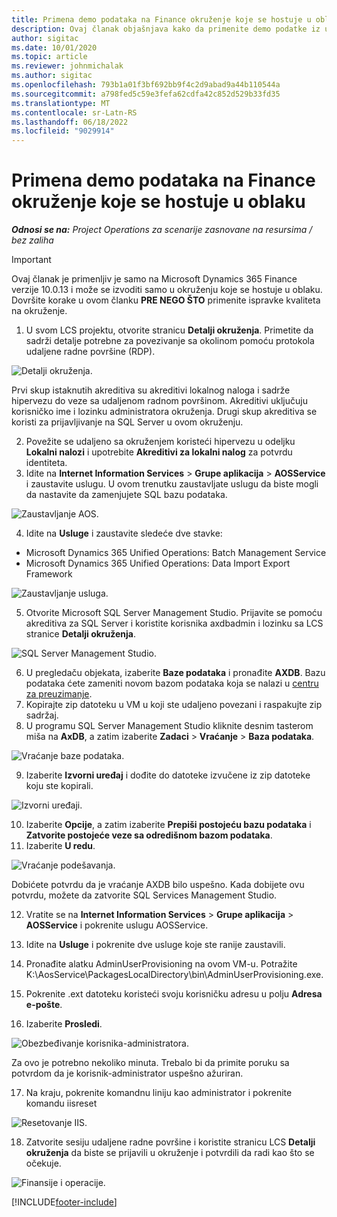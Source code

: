 ```yaml
---
title: Primena demo podataka na Finance okruženje koje se hostuje u oblaku
description: Ovaj članak objašnjava kako da primenite demo podatke iz usluge Project Operations na Dynamics 365 Finance okruženje hostovano u oblaku.
author: sigitac
ms.date: 10/01/2020
ms.topic: article
ms.reviewer: johnmichalak
ms.author: sigitac
ms.openlocfilehash: 793b1a01f3bf692bb9f4c2d9abad9a44b110544a
ms.sourcegitcommit: a798fed5c59e3fefa62cdfa42c852d529b33fd35
ms.translationtype: MT
ms.contentlocale: sr-Latn-RS
ms.lasthandoff: 06/18/2022
ms.locfileid: "9029914"
---
```

# <a name="apply-demo-data-to-a-finance-cloud-hosted-environment"></a>Primena demo podataka na Finance okruženje koje se hostuje u oblaku

_**Odnosi se na:** Project Operations za scenarije zasnovane na resursima / bez zaliha_

> [!IMPORTANT]
> Ovaj članak je primenljiv je samo na Microsoft Dynamics 365 Finance verzije 10.0.13 i može se izvoditi samo u okruženju koje se hostuje u oblaku. Dovršite korake u ovom članku **PRE NEGO ŠTO** primenite ispravke kvaliteta na okruženje.

1. U svom LCS projektu, otvorite stranicu **Detalji okruženja**. Primetite da sadrži detalje potrebne za povezivanje sa okolinom pomoću protokola udaljene radne površine (RDP).

![Detalji okruženja.](./media/1EnvironmentDetails.png)

Prvi skup istaknutih akreditiva su akreditivi lokalnog naloga i sadrže hipervezu do veze sa udaljenom radnom površinom. Akreditivi uključuju korisničko ime i lozinku administratora okruženja. Drugi skup akreditiva se koristi za prijavljivanje na SQL Server u ovom okruženju.

2. Povežite se udaljeno sa okruženjem koristeći hipervezu u odeljku **Lokalni nalozi** i upotrebite **Akreditivi za lokalni nalog** za potvrdu identiteta.
3. Idite na **Internet Information Services** > **Grupe aplikacija** > **AOSService** i zaustavite uslugu. U ovom trenutku zaustavljate uslugu da biste mogli da nastavite da zamenjujete SQL bazu podataka.

![Zaustavljanje AOS.](./media/2StopAOS.png)

4. Idite na **Usluge** i zaustavite sledeće dve stavke:

- Microsoft Dynamics 365 Unified Operations: Batch Management Service
- Microsoft Dynamics 365 Unified Operations: Data Import Export Framework

![Zaustavljanje usluga.](./media/3StopServices.png)

5. Otvorite Microsoft SQL Server Management Studio. Prijavite se pomoću akreditiva za SQL Server i koristite korisnika axdbadmin i lozinku sa LCS stranice **Detalji okruženja**.

![SQL Server Management Studio.](./media/4SSMS.png)

6. U pregledaču objekata, izaberite **Baze podataka** i pronađite **AXDB**. Bazu podataka ćete zameniti novom bazom podataka koja se nalazi u [centru za preuzimanje](https://download.microsoft.com/download/1/a/3/1a314bd2-b082-4a87-abdc-1ba26c92b63d/ProjOpsDemoDataFOGARelease.zip). 
7. Kopirajte zip datoteku u VM u koji ste udaljeno povezani i raspakujte zip sadržaj.
8. U programu SQL Server Management Studio kliknite desnim tasterom miša na **AxDB**, a zatim izaberite **Zadaci** > **Vraćanje** > **Baza podataka**.

![Vraćanje baze podataka.](./media/5RestoreDatabase.png)

9. Izaberite **Izvorni uređaj** i dođite do datoteke izvučene iz zip datoteke koju ste kopirali.

![Izvorni uređaji.](./media/6SourceDevice.png)

10. Izaberite **Opcije**, a zatim izaberite **Prepiši postojeću bazu podataka** i **Zatvorite postojeće veze sa odredišnom bazom podataka**. 
11. Izaberite **U redu**.

![Vraćanje podešavanja.](./media/7RestoreSetting.png)

Dobićete potvrdu da je vraćanje AXDB bilo uspešno. Kada dobijete ovu potvrdu, možete da zatvorite SQL Services Management Studio.

12. Vratite se na **Internet Information Services** > **Grupe aplikacija** > **AOSService** i pokrenite uslugu AOSService.
13. Idite na **Usluge** i pokrenite dve usluge koje ste ranije zaustavili.

14. Pronađite alatku AdminUserProvisioning na ovom VM-u. Potražite K:\AosService\PackagesLocalDirectory\bin\AdminUserProvisioning.exe.
15. Pokrenite .ext datoteku koristeći svoju korisničku adresu u polju **Adresa e-pošte**. 
16. Izaberite **Prosledi**.

![Obezbeđivanje korisnika-administratora.](./media/8AdminUserProvisioning.png)

Za ovo je potrebno nekoliko minuta. Trebalo bi da primite poruku sa potvrdom da je korisnik-administrator uspešno ažuriran.

17. Na kraju, pokrenite komandnu liniju kao administrator i pokrenite komandu iisreset

![Resetovanje IIS.](./media/9IISReset.png)

18. Zatvorite sesiju udaljene radne površine i koristite stranicu LCS **Detalji okruženja** da biste se prijavili u okruženje i potvrdili da radi kao što se očekuje.

![Finansije i operacije.](./media/10FinanceAndOperations.png)


[!INCLUDE[footer-include](../includes/footer-banner.md)]